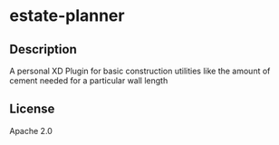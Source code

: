 # estate-planner
## Description

A personal XD Plugin for basic construction utilities like the amount of cement needed for a particular wall length

## License

Apache 2.0